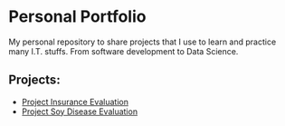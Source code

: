 # Personal Portfolio
My personal repository to share projects that I use to learn and practice many I.T. stuffs. From software development to Data Science.

## Projects:
* [Project Insurance Evaluation](https://github.com/wsbrito/portfolio/blob/master/project-insurance-evaluation/)
* [Project Soy Disease Evaluation](https://github.com/wsbrito/portfolio/blob/master/soy-disease-evaluation/)
